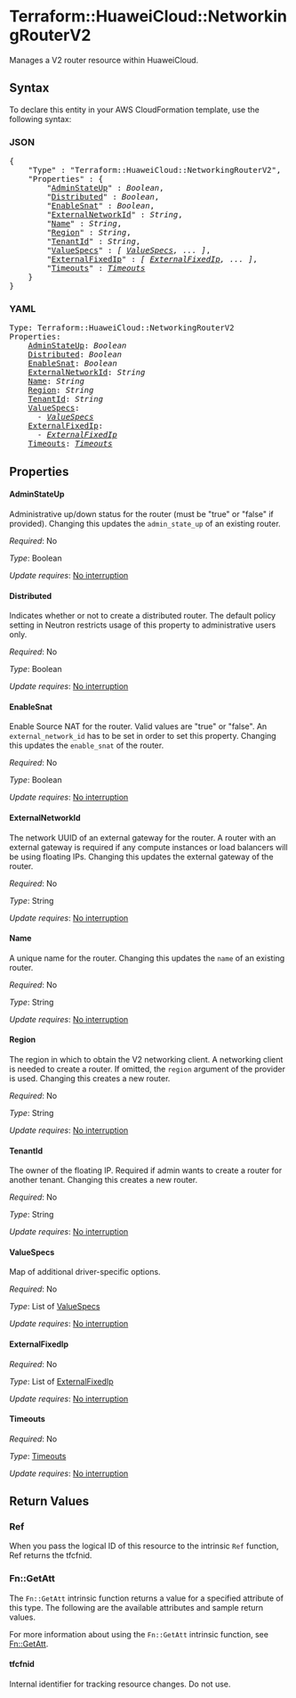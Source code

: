 # Terraform::HuaweiCloud::NetworkingRouterV2

Manages a V2 router resource within HuaweiCloud.

## Syntax

To declare this entity in your AWS CloudFormation template, use the following syntax:

### JSON

<pre>
{
    "Type" : "Terraform::HuaweiCloud::NetworkingRouterV2",
    "Properties" : {
        "<a href="#adminstateup" title="AdminStateUp">AdminStateUp</a>" : <i>Boolean</i>,
        "<a href="#distributed" title="Distributed">Distributed</a>" : <i>Boolean</i>,
        "<a href="#enablesnat" title="EnableSnat">EnableSnat</a>" : <i>Boolean</i>,
        "<a href="#externalnetworkid" title="ExternalNetworkId">ExternalNetworkId</a>" : <i>String</i>,
        "<a href="#name" title="Name">Name</a>" : <i>String</i>,
        "<a href="#region" title="Region">Region</a>" : <i>String</i>,
        "<a href="#tenantid" title="TenantId">TenantId</a>" : <i>String</i>,
        "<a href="#valuespecs" title="ValueSpecs">ValueSpecs</a>" : <i>[ <a href="valuespecs.md">ValueSpecs</a>, ... ]</i>,
        "<a href="#externalfixedip" title="ExternalFixedIp">ExternalFixedIp</a>" : <i>[ <a href="externalfixedip.md">ExternalFixedIp</a>, ... ]</i>,
        "<a href="#timeouts" title="Timeouts">Timeouts</a>" : <i><a href="timeouts.md">Timeouts</a></i>
    }
}
</pre>

### YAML

<pre>
Type: Terraform::HuaweiCloud::NetworkingRouterV2
Properties:
    <a href="#adminstateup" title="AdminStateUp">AdminStateUp</a>: <i>Boolean</i>
    <a href="#distributed" title="Distributed">Distributed</a>: <i>Boolean</i>
    <a href="#enablesnat" title="EnableSnat">EnableSnat</a>: <i>Boolean</i>
    <a href="#externalnetworkid" title="ExternalNetworkId">ExternalNetworkId</a>: <i>String</i>
    <a href="#name" title="Name">Name</a>: <i>String</i>
    <a href="#region" title="Region">Region</a>: <i>String</i>
    <a href="#tenantid" title="TenantId">TenantId</a>: <i>String</i>
    <a href="#valuespecs" title="ValueSpecs">ValueSpecs</a>: <i>
      - <a href="valuespecs.md">ValueSpecs</a></i>
    <a href="#externalfixedip" title="ExternalFixedIp">ExternalFixedIp</a>: <i>
      - <a href="externalfixedip.md">ExternalFixedIp</a></i>
    <a href="#timeouts" title="Timeouts">Timeouts</a>: <i><a href="timeouts.md">Timeouts</a></i>
</pre>

## Properties

#### AdminStateUp

Administrative up/down status for the router
(must be "true" or "false" if provided). Changing this updates the
`admin_state_up` of an existing router.

_Required_: No

_Type_: Boolean

_Update requires_: [No interruption](https://docs.aws.amazon.com/AWSCloudFormation/latest/UserGuide/using-cfn-updating-stacks-update-behaviors.html#update-no-interrupt)

#### Distributed

Indicates whether or not to create a
distributed router. The default policy setting in Neutron restricts
usage of this property to administrative users only.

_Required_: No

_Type_: Boolean

_Update requires_: [No interruption](https://docs.aws.amazon.com/AWSCloudFormation/latest/UserGuide/using-cfn-updating-stacks-update-behaviors.html#update-no-interrupt)

#### EnableSnat

Enable Source NAT for the router. Valid values are
"true" or "false". An `external_network_id` has to be set in order to
set this property. Changing this updates the `enable_snat` of the router.

_Required_: No

_Type_: Boolean

_Update requires_: [No interruption](https://docs.aws.amazon.com/AWSCloudFormation/latest/UserGuide/using-cfn-updating-stacks-update-behaviors.html#update-no-interrupt)

#### ExternalNetworkId

The network UUID of an external gateway
for the router. A router with an external gateway is required if any
compute instances or load balancers will be using floating IPs. Changing
this updates the external gateway of the router.

_Required_: No

_Type_: String

_Update requires_: [No interruption](https://docs.aws.amazon.com/AWSCloudFormation/latest/UserGuide/using-cfn-updating-stacks-update-behaviors.html#update-no-interrupt)

#### Name

A unique name for the router. Changing this
updates the `name` of an existing router.

_Required_: No

_Type_: String

_Update requires_: [No interruption](https://docs.aws.amazon.com/AWSCloudFormation/latest/UserGuide/using-cfn-updating-stacks-update-behaviors.html#update-no-interrupt)

#### Region

The region in which to obtain the V2 networking client.
A networking client is needed to create a router. If omitted, the
`region` argument of the provider is used. Changing this creates a new
router.

_Required_: No

_Type_: String

_Update requires_: [No interruption](https://docs.aws.amazon.com/AWSCloudFormation/latest/UserGuide/using-cfn-updating-stacks-update-behaviors.html#update-no-interrupt)

#### TenantId

The owner of the floating IP. Required if admin wants
to create a router for another tenant. Changing this creates a new router.

_Required_: No

_Type_: String

_Update requires_: [No interruption](https://docs.aws.amazon.com/AWSCloudFormation/latest/UserGuide/using-cfn-updating-stacks-update-behaviors.html#update-no-interrupt)

#### ValueSpecs

Map of additional driver-specific options.

_Required_: No

_Type_: List of <a href="valuespecs.md">ValueSpecs</a>

_Update requires_: [No interruption](https://docs.aws.amazon.com/AWSCloudFormation/latest/UserGuide/using-cfn-updating-stacks-update-behaviors.html#update-no-interrupt)

#### ExternalFixedIp

_Required_: No

_Type_: List of <a href="externalfixedip.md">ExternalFixedIp</a>

_Update requires_: [No interruption](https://docs.aws.amazon.com/AWSCloudFormation/latest/UserGuide/using-cfn-updating-stacks-update-behaviors.html#update-no-interrupt)

#### Timeouts

_Required_: No

_Type_: <a href="timeouts.md">Timeouts</a>

_Update requires_: [No interruption](https://docs.aws.amazon.com/AWSCloudFormation/latest/UserGuide/using-cfn-updating-stacks-update-behaviors.html#update-no-interrupt)

## Return Values

### Ref

When you pass the logical ID of this resource to the intrinsic `Ref` function, Ref returns the tfcfnid.

### Fn::GetAtt

The `Fn::GetAtt` intrinsic function returns a value for a specified attribute of this type. The following are the available attributes and sample return values.

For more information about using the `Fn::GetAtt` intrinsic function, see [Fn::GetAtt](https://docs.aws.amazon.com/AWSCloudFormation/latest/UserGuide/intrinsic-function-reference-getatt.html).

#### tfcfnid

Internal identifier for tracking resource changes. Do not use.

